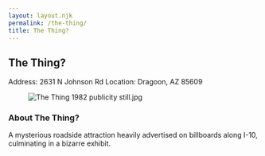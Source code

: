 ```yaml
---
layout: layout.njk
permalink: /the-thing/
title: The Thing?
---
```


<article class="attraction-detail container">
  <h2>The Thing?</h2>
  <div class="attraction-meta">
    <span class="address">Address: 2631 N Johnson Rd</span>
    <span class="location">Location: Dragoon, AZ 85609</span>
  </div>
  <figure class="attraction-image">
    <img src="https://upload.wikimedia.org/wikipedia/commons/9/92/The_Thing_1982_publicity_still.jpg?v=1743942693845" alt="The Thing 1982 publicity still.jpg" loading="lazy">
  </figure>
  <div class="attraction-description">
    <h3>About The Thing?</h3>
    <p>A mysterious roadside attraction heavily advertised on billboards along I-10, culminating in a bizarre exhibit.</p>
  </div>
  
</article>